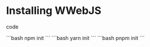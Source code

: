 # Installing WWebJS

code

<script-code>
<script-block title="NPM" active>
```bash
npm init
```
</script-block>
<script-block title="YARN">
```bash
yarn init
```
</script-block>
<script-block title="PNPM">
```bash
pnpm init
```
</script-block>
</script-code>